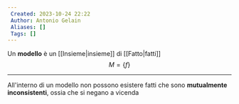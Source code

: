 ```yaml
---
 Created: 2023-10-24 22:22
 Author: Antonio Gelain
 Aliases: []
 Tags: []
---
```


Un **modello** è un [[Insieme|insieme]] di [[Fatto|fatti]]
$$M = \{ f \}$$

---

All'interno di un modello non possono esistere fatti che sono **mutualmente inconsistenti**, ossia che si negano a vicenda